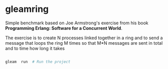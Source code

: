 # gleamring
Simple benchmark based on Joe Armstrong's exercise from his book **Programming Erlang: Software for a Concurrent World**.

The exercise is to create N processes linked together in a ring and to send a message that loops the ring M times so that M*N messages are sent in total and to time how long it takes
 

```sh

gleam  run  # Run the project
